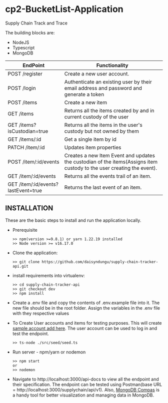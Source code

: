 
# cp2-BucketList-Application
Supply Chain Track and Trace

The building blocks are:
  * NodeJS
  * Typescript
  * MongoDB

EndPoint | Functionality
------------ | -------------
POST /register | Create a new user account.
POST /login | Authenticate an existing user by their email address and password and generate a token
POST /items  | Create a new item
GET /items | Returns all the items created by and in current custody of the user
GET /items?isCustodian=true | Returns all the items in the user's custody but not owned by them
GET /items/:id | Get a single item by id
PATCH /item/:id | Updates item properties
POST /item/:id/events | Creates a new Item Event and updates the custodian of the items(Assigns item custody to the user creating the event).
GET /item/:id/events | Returns all the events trail of an item.
GET /item/:id/events?lastEvent=true | Returns the last event of an item.

## INSTALLATION

These are the basic steps to install and run the application locally.

* Prerequisite

      >> npm(version >=9.8.1) or yarn 1.22.19 installed
      >> Node version >= v16.17.0

* Clone the application:

      >> git clone https://github.com/daisyndungu/supply-chain-tracker-api.git

* install requirements into virtualenv:

      >> cd supply-chain-tracker-api
      >> git checkout dev
      >> npm install

* Create a .env file and copy the contents of .env.example file into it. The new file should be in the root folder. Assign the variables in the .env file with they respective values
  
 * To Create User accounts and items for testing purposes. This will create [sample account add here](https://github.com/daisyndungu/supply-chain-tracker-api/blob/dev/src/seed/seed.ts). The user account can be used to log in and test the endpoint.

       >> ts-node ./src/seed/seed.ts
   
 * Run server - npm/yarn or nodemon

       >> npm start
       or
       >> nodemon
* Navigate to http://localhost:3000/api-docs to view all the endpoint and their specification. The endpoint can be tested using Postman(base URL = http://localhost:3000/supplychain/api/v1). Also, [MongoDB Compas](https://www.mongodb.com/docs/compass/current/) is a handy tool for better visualization and managing data in MongoDB.
       
